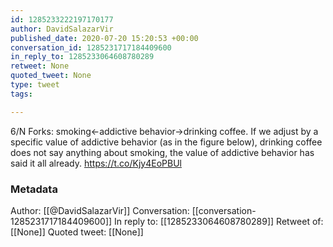 ```yaml
---
id: 1285233222197170177
author: DavidSalazarVir
published_date: 2020-07-20 15:20:53 +00:00
conversation_id: 1285231717184409600
in_reply_to: 1285233064608780289
retweet: None
quoted_tweet: None
type: tweet
tags:

---
```


6/N
Forks: smoking←addictive behavior→drinking coffee. If we adjust by a specific value of addictive behavior (as in the figure below), drinking coffee does not say anything about smoking, the value of addictive behavior has said it all already. https://t.co/Kjy4EoPBUl

### Metadata

Author: [[@DavidSalazarVir]]
Conversation: [[conversation-1285231717184409600]]
In reply to: [[1285233064608780289]]
Retweet of: [[None]]
Quoted tweet: [[None]]
